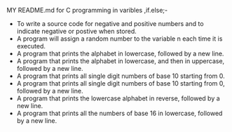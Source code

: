 MY README.md for C programming in varibles ,if.else;-
- To write a source code for negative and positive numbers and to indicate negative or postive when stored.
- A  program will assign a random number to the variable n each time it is executed.
- A program that prints the alphabet in lowercase, followed by a new line.
- A program that prints the alphabet in lowercase, and then in uppercase, followed by a new line.
- A program that prints all single digit numbers of base 10 starting from 0.
- A program that prints all single digit numbers of base 10 starting from 0, followed by a new line.
- A program that prints the lowercase alphabet in reverse, followed by a new line.
- A program that prints all the numbers of base 16 in lowercase, followed by a new line.
